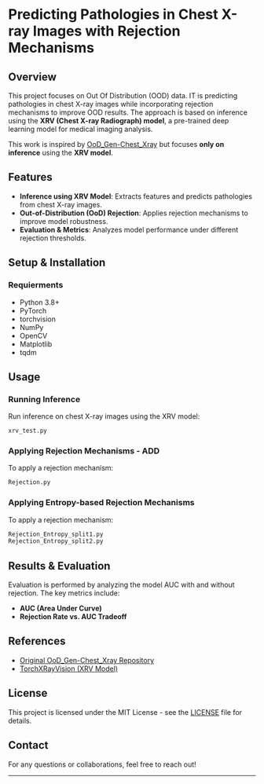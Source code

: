 # Predicting Pathologies in Chest X-ray Images with Rejection Mechanisms

## Overview
This project focuses on Out Of Distribution (OOD) data. IT is predicting pathologies in chest X-ray images while incorporating rejection mechanisms to improve OOD results. The approach is based on inference using the **XRV (Chest X-ray Radiograph) model**, a pre-trained deep learning model for medical imaging analysis. 

This work is inspired by [OoD_Gen-Chest_Xray](https://github.com/etetteh/OoD_Gen-Chest_Xray) but focuses **only on inference** using the **XRV model**.

## Features
- **Inference using XRV Model**: Extracts features and predicts pathologies from chest X-ray images.
- **Out-of-Distribution (OoD) Rejection**: Applies rejection mechanisms to improve model robustness.
- **Evaluation & Metrics**: Analyzes model performance under different rejection thresholds.

## Setup & Installation
### Requierments
- Python 3.8+
- PyTorch
- torchvision
- NumPy
- OpenCV
- Matplotlib
- tqdm

## Usage
### Running Inference
Run inference on chest X-ray images using the XRV model:
```bash
xrv_test.py 
```

### Applying Rejection Mechanisms - ADD
To apply a rejection mechanism:
```bash
Rejection.py 
```

### Applying Entropy-based Rejection Mechanisms
To apply a rejection mechanism:
```bash
Rejection_Entropy_split1.py
Rejection_Entropy_split2.py 
```

## Results & Evaluation
Evaluation is performed by analyzing the model AUC with and without rejection. The key metrics include:
- **AUC (Area Under Curve)**
- **Rejection Rate vs. AUC Tradeoff**

## References
- [Original OoD_Gen-Chest_Xray Repository](https://github.com/etetteh/OoD_Gen-Chest_Xray)
- [TorchXRayVision (XRV Model)](https://github.com/mlmed/torchxrayvision)

## License
This project is licensed under the MIT License - see the [LICENSE](LICENSE) file for details.

## Contact
For any questions or collaborations, feel free to reach out!

---
